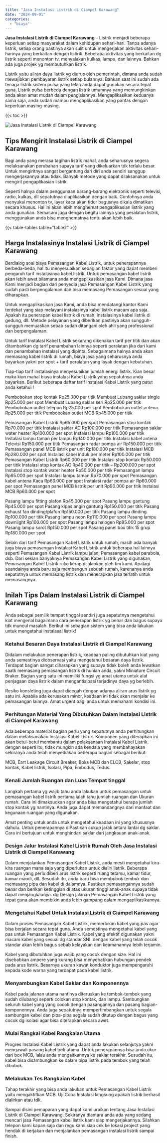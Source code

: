 ```yaml
---
title: "Jasa Instalasi Listrik di Ciampel Karawang"
date: "2024-09-01"
categories: 
  - "biaya"
---
```


**Jasa Instalasi Listrik di Ciampel Karawang** – Listrik menjadi beberapa keperluan setiap masyarakat dalam kehidupan sehari-hari. Tanpa adanya listrik, setiap orang pastinya akan sulit untuk mengerjakan aktivitas sehari-harinya yang berkaitan dengan listirik. Beberapa aktivitas yang berkaitan dg listrik seperti menonton tv, menyalakan kulkas, lampu, dan lainnya. Bahkan ada juga projek yg membutuhkan listrik.

Listrik yaitu aliran daya listrik yg diurus oleh pemerintah, dimana anda sudah mewajibkan pembayaran listrik setiap bulannya. Bahkan saat ini sudah ada tenaga listrik sistem pulsa yang telah anda dapat gunakan secara tepat guna. Listrik pulsa berbeda dengan listrik umumnya yang memungkinkan anda akan amat mudah dalam pengisiannya. Mengaplikasikan keduanya sama saja, anda sudah mampu mengaplikasikan yang pantas dengan keperluan masing-masing.

{{< toc >}}

![Jasa Instalasi Listrik di Ciampel Karawang](/images/instalasi-listrik-murah33.png)

## Tips Mengirit Instalasi Listrik di Ciampel Karawang

Bagi anda yang merasa tagihan listrik mahal, anda seharusnya segera melaksanakan perubahan supaya tarif yang dikeluarkan tdk terlalu besar. Untuk mengiritnya sangat bergantung dari diri anda sendiri sanggup mengerjakannya atau tidak. Banyak metode yang dapat dilaksanakan untuk mengirit pengaplikasian listrik.

Seperti halnya dalam penggunaan barang-barang elektronik seperti televisi, radio, kulkas, dll sepatutnya diaplikasikan dengan baik. Contohnya anda menyukai menonton tv, layar kaca akan tidur bagusnya dikala dimatikan secara khusus. Hal ini akan lebih menghemat pengaplikasian listrik yang anda gunakan. Semacam juga dengan begitu lainnya yang peralatan listrik, menggunakan anda bisa menghematnya tentu akan lebih baik.

{{< table-tables table="table2" >}}

## Harga Instalasinya Instalasi Listrik di Ciampel Karawang

Berdialog soal biaya Pemasangan Kabel Listrik, untuk penerapannya berbeda-beda, hal itu menyesuaikan sebagian faktor yang dapat memberi pengaruh tarif instalasinya kabel listrik. Untuk pemasangan kabel listrik akan lebih awet bilamana anda mengaplikasikan jasa Kami. Dimana jasa Kami menjadi bagian dari penyedia jasa Pemasangan Kabel Listrik yang sudah pasti berpengalaman dan bisa memasang Pemasangan sesuai yang diharapkan.

Untuk mengaplikasikan jasa Kami, anda bisa mendatangi kantor Kami terdekat yang siap melayani instalasinya kabel listrik macam apa saja. Apakah itu penerapan kabel listrik di rumah, instalasinya kabel listrik di gedung, dll. Metode pelayanan yang diberikan pastinya akan sungguh-sungguh memuaskan sebab sudah ditangani oleh ahli yang professional dan berpengalaman.

Untuk tarif Instalasi Kabel Listrik sekarang dikenakan tarif per titik dan akan ditambahkan dg tarif penambahan lainnya seperti peralatan jika dari kami dan penambahan instalasi yang dipinta. Sebagaimana halnya anda akan memasang kabel listrik di rumah, biaya jasa yang seharusnya anda bayarkan yakni per spot + tarif peralatan yang layak dengan kebutuhan.

Tiap-tiap tarif instalasinya menyesuaikan jumlah energi listrik. Kian besar maka kian mahal biaya instalasi Kabel Listrik yang sepatutnya anda bayarkan. Berikut beberapa daftar tarif Instalasi Kabel Listrik yang patut anda ketahui !

Pembobokan stop kontak Rp25.000 per titik Membuat Lubang saklar single Rp25.000 per spot Membuat Lubang saklar seri Rp25.000 per titik Pembobokan outlet telepon Rp25.000 per spot Pembobokan outlet antena Rp25.000 per titik Pembobokan outlet MCB Rp45.000 per titik

Pemasangan Kabel Listrik Rp65.000 per spot Pemasangan stop kontak Rp70.000 per titik Instalasi saklar AC Rp100.000 per titik Pemasangan saklar water heater Rp100.000 per spot Instalasi lampu Rp100.000 per titik Instalasi lampu taman per lampu Rp140.000 per titik Instalasi kabel antena Televisi Rp150.000 per titik Pemasangan radar pompa air Rp150.000 per titik Pemasangan panel MCB listrik per unit Rp180.000 per titik Instalasi MCB Rp280.000 per spot Instalasi kabel induk per meter Rp100.000 per titik Pemasangan Kabel Listrik Rp60.000 per titik Instalasi stop kontak Rp50.000 per titik Instalasi stop kontak AC Rp40.000 per titik – Rp200.000 per spot Instalasi stop kontak water heater Rp50.000 per titik Pemasangan lampu Rp65.000 per spot Instalasi lampu taman Rp70.000 per spot Pemasangan kabel antena Kaca Rp60.000 per spot Instalasi radar pompa air Rp60.000 per spot Pemasangan panel MCB listrik per unit Rp90.000 per titik Instalasi MCB Rp60.000 per spot

Pasang lampu fitting plafon Rp45.000 per spot Pasang lampu gantung Rp45.000 per spot Pasang kipas angin gantung Rp150.000 per titik Pasang exhaust fan dinding/plafon Rp150.000 per titik Pasang lampu dinding Rp100.000 per titik Pasang lampu neon Rp110.000 per spot Pasang lampu downlight Rp100.000 per spot Pasang lampu halogen Rp95.000 per spot Pasang lampu sorot Rp150.000 per spot Pasang panel box titik 15 grup Rp180.000 per spot

Selain dari tarif Pemasangan Kabel Listrik untuk rumah, masih ada banyak juga biaya pemasangan Instalasi Kabel Listrik untuk beberapa hal lainnya seperti Pemasangan Kabel Listrik lampu jalan, Pemasangan kabel parabola, dsb. Dari sekian banyaknya Pemasangan Kabel Listrik yang digunakan, Pemasangan Kabel Listrik ruko kerap dijalankan oleh tim kami. Apalagi seandainya anda baru saja membangun sebuah rumah, karenanya anda sepatutnya untuk memasang listrik dan menerapkan jasa terlatih untuk memasangnya.

## Inilah Tips Dalam Instalasi Listrik di Ciampel Karawang


Anda sebagai pemilik tempat tinggal sendiri juga sepatutnya mengetahui kiat mengenal bagaimana cara penerapan listrik yg benar dan bagus supaya tdk muncul masalah. Berikut ini sebagian sistem yang bisa anda lakukan untuk mengetahui instalasai listrik!

### Ketahui Besaran Daya Instalasi Listrik di Ciampel Karawang

Didalam melakukan penerapan listrik, keadaan paling dibutuhkan kiat yang anda semestinya diobservasi yaitu mengetahui besaran daya listrik. Terdapat bagian sangat diharapkan yang supaya tidak boleh anda lewatkan saatk memasang pemasangan listrik di hunian anda, yakni Miniature Circuit Braker. Bagian yang satu ini memiliki fungsi yg amat utama untuk alat penjagaan daya listrik dalam mengantisipasi terjadinya daya yg berlebih.

Resiko konsleting juga dapat dicegah dengan adanya aliran arus listrik yg satu ini. Apabila ada kerusakan minor, keadaan ini tidak akan menjalar ke pemasangan lainnya. Amat urgent bagi anda untuk memahami kondisi ini.

### Perhitungan Material Yang Dibutuhkan Dalam Instalasi Listrik di Ciampel Karawang

Ada beberapa material bagian perlu yang sepatutnya anda perhitungkan dalam melaksanakan Instalasi Kabel Listrik. Komponen yang diterapkan ini akan betul-betul membantu dalam pelaksanaan Instalasi Kabel Listrik. dengan seperti itu, tidak mungkin ada kendala yang membahayakan sekiranya anda telah menyediakan beberapa bagian sebagai berikut:

MCB, Eart Leakage Circuit Breaker, Boks MCB dan ELCB, Sakelar, stop kontak, Kabel listrik, Isolasi, Pipa, Embodus, Tedus.

### Kenali Jumlah Ruangan dan Luas Tempat tinggal

Langkah pertama yg wajib tahu anda lakukan untuk pemasangan untuk pemasangan kabel listrik pertama ialah tahu jumlah ruangan dan Ukuran rumah. Cara ini dimaksudkan agar anda bisa mengetahui berapa jumlah stop kontak yg nantinya. Anda juga dapat memandangnya dari manfaat dan kegunaan ruangan yang digunakan.

Amat penting untuk anda untuk mengetahui keadaan ini yang khususnya dahulu. Untuk penerapannya diPastikan cukup jarak antara lantai dg saklar. Cara ini bertujuan untuk menghindari saklar dari jangkauan anak-anak.

### Design Jalur Instalasi Kabel Listrik Rumah Oleh Jasa Instalasi Listrik di Ciampel Karawang

Dalam menjalankan Pemasangan Kabel Listrik, anda mesti mengetahui kira-kira ruangan mana saja yang diperlukan untuk dialiri listrik. Beberapa ruangan yang perlu diberi arus listrik seperti ruang tetamu, kamar tidur, kamar mandi, dll. Sesudah itu, anda baru bisa membobok tembok dan memasang pipa dan kabel di dalamnya. Pastikan pemasangannya sudah benar dan berikan ketinggian di atas ukuran tinggi anak-anak supaya tidak dapat menjangkaunya. dg Design jalanan Pemasangan Kabel Listrik yang tepat guna akan membikin anda lebih gampang dalam mengaplikasikannya.

### Mengetahui Kabel Untuk Instalasi Listrik di Ciampel Karawang

Dalam proses Pemasangan Kabel Listrik, memerlukan kabel yang pas agar bisa berjalan secara tepat guna. Anda semestinya mengetahui kabel yang pas untuk Pemasangan Kabel Listrik. Kabel yang efektif digunakan yakni macam kabel yang sesuai dg standar SNI. dengan kabel yang telah cocok standar akan lebih bagus sebab kelayakan dan keamanannya lebih terjamin.

Kabel yang dibutuhkan juga wajib yang cocok dengan size. Hal ini disebabkan ampere yang kurang bisa menyebabkan hubungan pendek pada arus listrik. Besarnya ukuran kawat konduktor juga mempengaruhi kepada kode warna yang terdapat pada kabel listrik.

### Menyambungkan Kabel Saklar dan Komponennya

Kabel pada jalanan utama nantinya diteruskan ke tembok-tembok yang sudah dilubangi seperti colokan stop kontak, dan lampu. Sambungkan seluruh kabel yang yang cocok dengan pasangannya dan pasang bagian-komponennya. Anda juga sepatutnya mempertimbangkan untuk segala sambungan kabel dan pipa-pipa segala sudah ditutup dengan bagus yang cocok dg isolasi agar bisa diterapkan secara awet.

### Mulai Rangkai Kabel Rangkaian Utama

Progres Instalasi Kabel Listrik yang dapat anda lakukan selanjutya yakni mengawali pasang kabel trek utama. Untuk penerapannya bisa anda ukur dari box MCB, lalau anda mengaitkannya ke saklar terakhir. Sesudah itu, kabel bisa disambungkan ke dalam pipa listrik pada tembok yang telah dibobok.

### Melakukan Tes Rangkaian Kabel

Tahap terakhir yang bisa anda lakukan untuk Pemasangan Kabel Listrik yaitu mengaktifkan MCB. Uji Coba Instalasi langsung apakah listrik berhasil dialirkan atau tdk.

Sampai disini pemaparan yang dapat kami uraikan tentang Jasa Instalasi Listrik di Ciampel Karawang. Sekiranya diantara anda ada yang sedang mencari jasa Pemasangan kabel listrik kami siap mengerjakannya. Silahkan telepon kami kapan saja dan regu kami siap cek ke lokasi project yang hendak di kerjakan dan menjalankan pemasangan instalasi listrik sampai finish.
